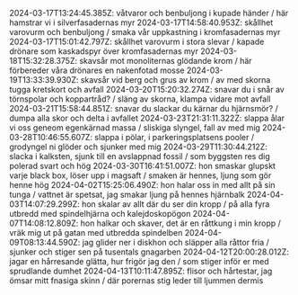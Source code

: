 2024-03-17T13:24:45.385Z: våtvaror och benbuljong i kupade händer / här hamstrar vi i silverfasadernas myr
2024-03-17T14:58:40.953Z: skållhet varovurm och benbuljong / smaka vår uppkastning i kromfasadernas myr
2024-03-17T15:01:42.797Z: skållhet varovurm i stora slevar / kapade drönare som kaskadspyr över kromfasadernas myr
2024-03-18T15:32:28.375Z: skavsår mot monoliternas glödande krom / här förbereder våra drönares en nakenfotad mosse
2024-03-19T13:33:39.930Z: skavsår vid berg och grus av krom / av med skorna tugga kretskort och avfall
2024-03-20T15:20:32.274Z: snavar du i snår av törnspolar och koppartråd? / släng av skorna, klampa vidare mot avfall
2024-03-21T15:58:44.851Z: snavar du slackar du kärnar du hjärnsmör? / dumpa alla skor och delta i avfallet
2024-03-23T21:31:11.322Z: slappa ålar vi oss geneom egenkärnad massa / sliskiga slyngel, fall av med mig 
2024-03-28T10:46:55.607Z: slappa i pölar, i parkeringsplatsens pooler / grodyngel ni glöder och sjunker med mig
2024-03-29T11:30:44.212Z: slacka i kalksten, sjunk till en avslappnad fossil / som byggsten res dig polerad svart och hög
2024-03-30T16:41:51.007Z: hon smaskar glupskt varje black box, löser upp i magsaft / smaken är hennes, ljung som gör henne hög
2024-04-02T15:25:06.490Z: hon halar oss in med allt på sin tunga / vattnet är spetsat, jag smakar ljung på hennes hjärnbalk
2024-04-03T14:07:29.299Z: hon skalar av allt där du ser din kropp / på alla fyra utbredd med spindelhjärna och kalejdoskopögon
2024-04-07T14:08:12.809Z: hon halkar och skaver, det är en råttkung i min kropp / vräk mig ut på gatan med utbredda spindelben
2024-04-09T08:13:44.590Z: jag glider ner i diskhon och släpper alla råttor fria / sjunker och stiger sen på tusentals gnagarben
2024-04-12T20:00:28.012Z: jagar en hårresande glätta, hur frigör jag den / som stiger inför er med sprudlande dumhet
2024-04-13T10:11:47.895Z: flisor och hårtestar, jag ömsar  mitt fnasiga skinn / där porernas stig leder till ljummen dermis
